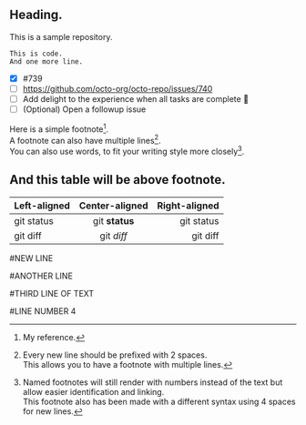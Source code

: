 ## Heading.
This is a sample repository.

```
This is code.
And one more line.
```

- [x] #739
- [ ] https://github.com/octo-org/octo-repo/issues/740
- [ ] Add delight to the experience when all tasks are complete :tada:
- [ ] \(Optional) Open a followup issue

Here is a simple footnote[^1].  
A footnote can also have multiple lines[^2].  
You can also use words, to fit your writing style more closely[^note].

[^1]: My reference.
[^2]: Every new line should be prefixed with 2 spaces.  
  This allows you to have a footnote with multiple lines.
[^note]:
    Named footnotes will still render with numbers instead of the text but allow easier identification and linking.  
    This footnote also has been made with a different syntax using 4 spaces for new lines.

## And this table will be above footnote.
| Left-aligned | Center-aligned | Right-aligned |
| :---         |     :---:      |          ---: |
| git status   | git **status**     | git status    |
| git diff     | git _diff_       | git diff      |




#NEW LINE

#ANOTHER LINE

#THIRD LINE OF TEXT

#LINE NUMBER 4
